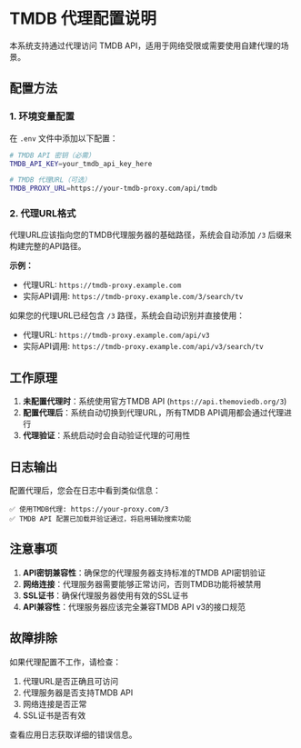 # TMDB 代理配置说明

本系统支持通过代理访问 TMDB API，适用于网络受限或需要使用自建代理的场景。

## 配置方法

### 1. 环境变量配置

在 `.env` 文件中添加以下配置：

```bash
# TMDB API 密钥（必需）
TMDB_API_KEY=your_tmdb_api_key_here

# TMDB 代理URL（可选）
TMDB_PROXY_URL=https://your-tmdb-proxy.com/api/tmdb
```

### 2. 代理URL格式

代理URL应该指向您的TMDB代理服务器的基础路径，系统会自动添加 `/3` 后缀来构建完整的API路径。

**示例：**
- 代理URL: `https://tmdb-proxy.example.com`
- 实际API调用: `https://tmdb-proxy.example.com/3/search/tv`

如果您的代理URL已经包含 `/3` 路径，系统会自动识别并直接使用：
- 代理URL: `https://tmdb-proxy.example.com/api/v3`
- 实际API调用: `https://tmdb-proxy.example.com/api/v3/search/tv`

## 工作原理

1. **未配置代理时**：系统使用官方TMDB API (`https://api.themoviedb.org/3`)
2. **配置代理后**：系统自动切换到代理URL，所有TMDB API调用都会通过代理进行
3. **代理验证**：系统启动时会自动验证代理的可用性

## 日志输出

配置代理后，您会在日志中看到类似信息：

```
✅ 使用TMDB代理: https://your-proxy.com/3
✅ TMDB API 配置已加载并验证通过，将启用辅助搜索功能
```

## 注意事项

1. **API密钥兼容性**：确保您的代理服务器支持标准的TMDB API密钥验证
2. **网络连接**：代理服务器需要能够正常访问，否则TMDB功能将被禁用
3. **SSL证书**：确保代理服务器使用有效的SSL证书
4. **API兼容性**：代理服务器应该完全兼容TMDB API v3的接口规范

## 故障排除

如果代理配置不工作，请检查：

1. 代理URL是否正确且可访问
2. 代理服务器是否支持TMDB API
3. 网络连接是否正常
4. SSL证书是否有效

查看应用日志获取详细的错误信息。